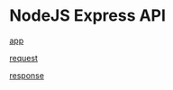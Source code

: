 # NodeJS Express API

[app](nodejs-express-api-app.md)

[request](nodejs-express-api-request.md)

[response](nodejs-express-api-response.md)
